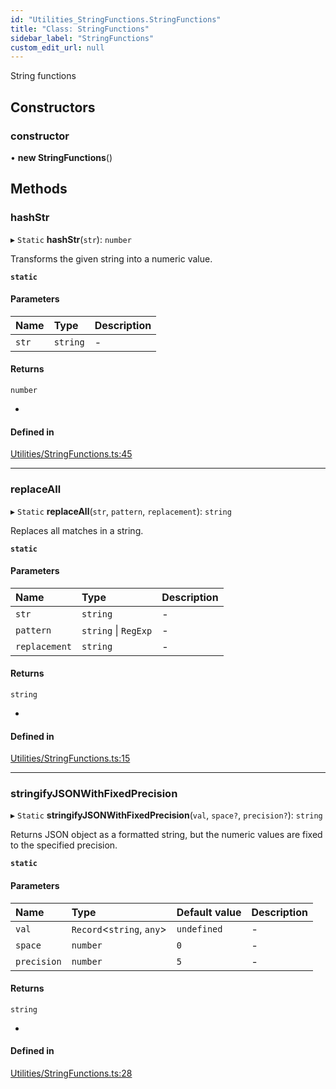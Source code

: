 ```yaml
---
id: "Utilities_StringFunctions.StringFunctions"
title: "Class: StringFunctions"
sidebar_label: "StringFunctions"
custom_edit_url: null
---
```




String functions

## Constructors

### constructor

• **new StringFunctions**()

## Methods

### hashStr

▸ `Static` **hashStr**(`str`): `number`

Transforms the given string into a numeric value.

**`static`**

#### Parameters

| Name | Type | Description |
| :------ | :------ | :------ |
| `str` | `string` | - |

#### Returns

`number`

-

#### Defined in

[Utilities/StringFunctions.ts:45](https://github.com/ZeaInc/zea-engine/blob/9ada8c18/src/Utilities/StringFunctions.ts#L45)

___

### replaceAll

▸ `Static` **replaceAll**(`str`, `pattern`, `replacement`): `string`

Replaces all matches in a string.

**`static`**

#### Parameters

| Name | Type | Description |
| :------ | :------ | :------ |
| `str` | `string` | - |
| `pattern` | `string` \| `RegExp` | - |
| `replacement` | `string` | - |

#### Returns

`string`

-

#### Defined in

[Utilities/StringFunctions.ts:15](https://github.com/ZeaInc/zea-engine/blob/9ada8c18/src/Utilities/StringFunctions.ts#L15)

___

### stringifyJSONWithFixedPrecision

▸ `Static` **stringifyJSONWithFixedPrecision**(`val`, `space?`, `precision?`): `string`

Returns JSON object as a formatted string, but the numeric values are fixed to the specified precision.

**`static`**

#### Parameters

| Name | Type | Default value | Description |
| :------ | :------ | :------ | :------ |
| `val` | `Record`<`string`, `any`\> | `undefined` | - |
| `space` | `number` | `0` | - |
| `precision` | `number` | `5` | - |

#### Returns

`string`

-

#### Defined in

[Utilities/StringFunctions.ts:28](https://github.com/ZeaInc/zea-engine/blob/9ada8c18/src/Utilities/StringFunctions.ts#L28)


